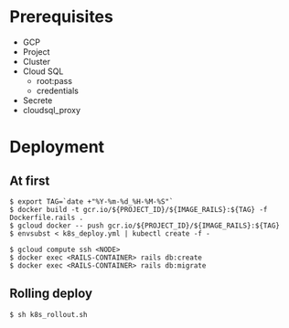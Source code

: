 # Prerequisites

- GCP
- Project
- Cluster
- Cloud SQL
  - root:pass
  - credentials
- Secrete
- cloudsql_proxy

# Deployment

## At first

```
$ export TAG=`date +"%Y-%m-%d_%H-%M-%S"`
$ docker build -t gcr.io/${PROJECT_ID}/${IMAGE_RAILS}:${TAG} -f Dockerfile.rails .
$ gcloud docker -- push gcr.io/${PROJECT_ID}/${IMAGE_RAILS}:${TAG}
$ envsubst < k8s_deploy.yml | kubectl create -f -

$ gcloud compute ssh <NODE>
$ docker exec <RAILS-CONTAINER> rails db:create
$ docker exec <RAILS-CONTAINER> rails db:migrate
```



## Rolling deploy

```
$ sh k8s_rollout.sh
```
